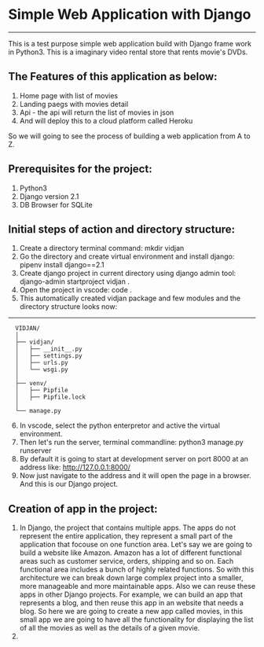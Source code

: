# Simple Web Application with Django
***
This is a test purpose simple web application build with Django frame work in Python3. This is a imaginary video rental store that rents movie's DVDs.

## The Features of this application as below:
1. Home page with list of movies
2. Landing paegs with movies detail
3. Api - the api will return the list of movies in json
4. And will deploy this to a cloud platform called Heroku

So we will going to see the process of building a web application from A to Z.

## Prerequisites for the project:
1. Python3
2. Django version 2.1
3. DB Browser for SQLite

## Initial steps of action and directory structure:
1. Create a directory terminal command: mkdir vidjan 
2. Go the directory and create virtual environment and install django: pipenv install django==2.1
3. Create django project in current directory using django admin tool: django-admin startproject vidjan .
4. Open the project in vscode: code .
5. This automatically created vidjan package and few modules and the directory structure looks now:
***
      VIDJAN/
      │
      ├── vidjan/
      │   ├── __init__.py
      │   ├── settings.py
      │   ├── urls.py
      │   └── wsgi.py
      │
      ├── venv/
      │   ├── Pipfile
      │   ├── Pipfile.lock
      │
      └── manage.py
6. In vscode, select the python enterpretor and active the virtual environment.
7. Then let's run the server, terminal commandline: python3 manage.py runserver
8. By default it is going to start at development server on port 8000 at an address like: http://127.0.0.1:8000/
11. Now just navigate to the address and it will open the page in a browser. And this is our Django project.

## Creation of app in the project:
1. In Django, the project that contains multiple apps. The apps do not represent the entire application, they represent a small part of the application that focouse on one function area. Let's say we are going to build a website like Amazon. Amazon has a lot of different functional areas such as customer service, orders, shipping and so on. Each functional area includes a bunch of highly related functions. So with this architecture we can break down large complex project into a smaller, more manageable and more maintainable apps. Also we can reuse these apps in other Django projects. For example, we can build an app that represents a blog, and then reuse this app in an website that needs a blog. So here we are going to create a new app called movies, in this small app we are going to have all the functionality for displaying the list of all the movies as well as the details of a given movie.
2. 